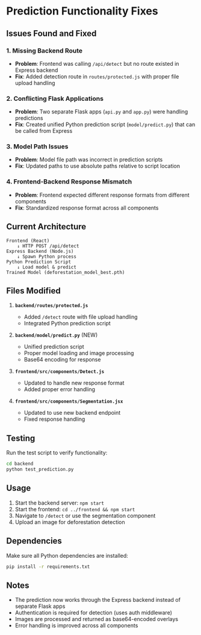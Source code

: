 # Prediction Functionality Fixes

## Issues Found and Fixed

### 1. **Missing Backend Route**
- **Problem**: Frontend was calling `/api/detect` but no route existed in Express backend
- **Fix**: Added detection route in `routes/protected.js` with proper file upload handling

### 2. **Conflicting Flask Applications**
- **Problem**: Two separate Flask apps (`api.py` and `app.py`) were handling predictions
- **Fix**: Created unified Python prediction script (`model/predict.py`) that can be called from Express

### 3. **Model Path Issues**
- **Problem**: Model file path was incorrect in prediction scripts
- **Fix**: Updated paths to use absolute paths relative to script location

### 4. **Frontend-Backend Response Mismatch**
- **Problem**: Frontend expected different response formats from different components
- **Fix**: Standardized response format across all components

## Current Architecture

```
Frontend (React) 
    ↓ HTTP POST /api/detect
Express Backend (Node.js)
    ↓ Spawn Python process
Python Prediction Script
    ↓ Load model & predict
Trained Model (deforestation_model_best.pth)
```

## Files Modified

1. **`backend/routes/protected.js`**
   - Added `/detect` route with file upload handling
   - Integrated Python prediction script

2. **`backend/model/predict.py`** (NEW)
   - Unified prediction script
   - Proper model loading and image processing
   - Base64 encoding for response

3. **`frontend/src/components/Detect.js`**
   - Updated to handle new response format
   - Added proper error handling

4. **`frontend/src/components/Segmentation.jsx`**
   - Updated to use new backend endpoint
   - Fixed response handling

## Testing

Run the test script to verify functionality:
```bash
cd backend
python test_prediction.py
```

## Usage

1. Start the backend server: `npm start`
2. Start the frontend: `cd ../frontend && npm start`
3. Navigate to `/detect` or use the segmentation component
4. Upload an image for deforestation detection

## Dependencies

Make sure all Python dependencies are installed:
```bash
pip install -r requirements.txt
```

## Notes

- The prediction now works through the Express backend instead of separate Flask apps
- Authentication is required for detection (uses auth middleware)
- Images are processed and returned as base64-encoded overlays
- Error handling is improved across all components 